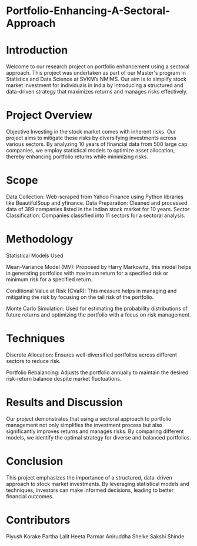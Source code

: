 # Portfolio-Enhancing-A-Sectoral-Approach

# Introduction
Welcome to our research project on portfolio enhancement using a sectoral approach. This project was undertaken as part of our Master's program in Statistics and Data Science at SVKM’s NMIMS. Our aim is to simplify stock market investment for individuals in India by introducing a structured and data-driven strategy that maximizes returns and manages risks effectively.

# Project Overview
Objective
Investing in the stock market comes with inherent risks. Our project aims to mitigate these risks by diversifying investments across various sectors. By analyzing 10 years of financial data from 500 large cap companies, we employ statistical models to optimize asset allocation, thereby enhancing portfolio returns while minimizing risks.

# Scope
Data Collection: Web-scraped from Yahoo Finance using Python libraries like BeautifulSoup and yfinance.
Data Preparation: Cleaned and processed data of 389 companies listed in the Indian stock market for 10 years.
Sector Classification: Companies classified into 11 sectors for a sectoral analysis.

# Methodology
Statistical Models Used

Mean-Variance Model (MV):
Proposed by Harry Markowitz, this model helps in generating portfolios with maximum return for a specified risk or minimum risk for a specified return.

Conditional Value at Risk (CVaR):
This measure helps in managing and mitigating the risk by focusing on the tail risk of the portfolio.

Monte Carlo Simulation:
Used for estimating the probability distributions of future returns and optimizing the portfolio with a focus on risk management.

# Techniques
Discrete Allocation:
Ensures well-diversified portfolios across different sectors to reduce risk.

Portfolio Rebalancing:
Adjusts the portfolio annually to maintain the desired risk-return balance despite market fluctuations.

# Results and Discussion
Our project demonstrates that using a sectoral approach to portfolio management not only simplifies the investment process but also significantly improves returns and manages risks. By comparing different models, we identify the optimal strategy for diverse and balanced portfolios.

# Conclusion
This project emphasizes the importance of a structured, data-driven approach to stock market investments. By leveraging statistical models and techniques, investors can make informed decisions, leading to better financial outcomes.

# Contributors
Piyush Korake
Partha Lalit
Heeta Parmar
Aniruddha Shelke
Sakshi Shinde
